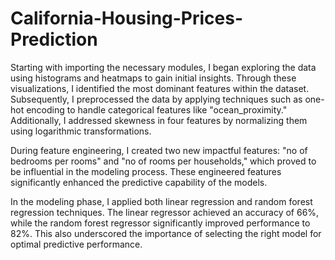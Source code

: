 # California-Housing-Prices-Prediction

Starting with importing the necessary modules, I began exploring the data using histograms and heatmaps to gain initial insights. Through these visualizations, I identified the most dominant features within the dataset. Subsequently, I preprocessed the data by applying techniques such as one-hot encoding to handle categorical features like "ocean_proximity." Additionally, I addressed skewness in four features by normalizing them using logarithmic transformations.

During feature engineering, I created two new impactful features: "no of bedrooms per rooms" and "no of rooms per households," which proved to be influential in the modeling process. These engineered features significantly enhanced the predictive capability of the models.

In the modeling phase, I applied both linear regression and random forest regression techniques. The linear regressor achieved an accuracy of 66%, while the random forest regressor significantly improved performance to 82%. This also underscored the importance of selecting the right model for optimal predictive performance.
